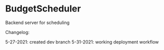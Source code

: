 # BudgetScheduler
Backend server for scheduling 

Changelog:

5-27-2021: created dev branch
5-31-2021: working deployment workflow